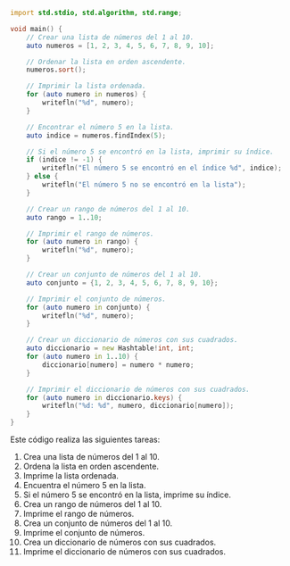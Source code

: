 ```d
import std.stdio, std.algorithm, std.range;

void main() {
    // Crear una lista de números del 1 al 10.
    auto numeros = [1, 2, 3, 4, 5, 6, 7, 8, 9, 10];

    // Ordenar la lista en orden ascendente.
    numeros.sort();

    // Imprimir la lista ordenada.
    for (auto numero in numeros) {
        writefln("%d", numero);
    }

    // Encontrar el número 5 en la lista.
    auto indice = numeros.findIndex(5);

    // Si el número 5 se encontró en la lista, imprimir su índice.
    if (indice != -1) {
        writefln("El número 5 se encontró en el índice %d", indice);
    } else {
        writefln("El número 5 no se encontró en la lista");
    }

    // Crear un rango de números del 1 al 10.
    auto rango = 1..10;

    // Imprimir el rango de números.
    for (auto numero in rango) {
        writefln("%d", numero);
    }

    // Crear un conjunto de números del 1 al 10.
    auto conjunto = {1, 2, 3, 4, 5, 6, 7, 8, 9, 10};

    // Imprimir el conjunto de números.
    for (auto numero in conjunto) {
        writefln("%d", numero);
    }

    // Crear un diccionario de números con sus cuadrados.
    auto diccionario = new Hashtable!int, int;
    for (auto numero in 1..10) {
        diccionario[numero] = numero * numero;
    }

    // Imprimir el diccionario de números con sus cuadrados.
    for (auto numero in diccionario.keys) {
        writefln("%d: %d", numero, diccionario[numero]);
    }
}
```

Este código realiza las siguientes tareas:

1. Crea una lista de números del 1 al 10.
2. Ordena la lista en orden ascendente.
3. Imprime la lista ordenada.
4. Encuentra el número 5 en la lista.
5. Si el número 5 se encontró en la lista, imprime su índice.
6. Crea un rango de números del 1 al 10.
7. Imprime el rango de números.
8. Crea un conjunto de números del 1 al 10.
9. Imprime el conjunto de números.
10. Crea un diccionario de números con sus cuadrados.
11. Imprime el diccionario de números con sus cuadrados.